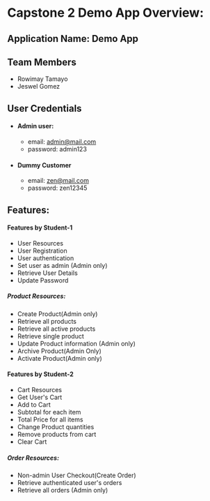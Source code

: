 
# Capstone 2 Demo App Overview:




## Application Name: Demo App
## Team Members

- Rowimay Tamayo
- Jeswel Gomez


## User Credentials

- #### Admin user:

  - email: admin@mail.com
  - password: admin123

- #### Dummy Customer

  - email: zen@mail.com
  - password: zen12345
  
## Features:
#### Features by Student-1

- User Resources
- User Registration
- User authentication
- Set user as admin (Admin only)
- Retrieve User Details
- Update Password

##### Product Resources:

- Create Product(Admin only)
- Retrieve all products
- Retrieve all active products
- Retrieve single product
- Update Product information (Admin only)
- Archive Product(Admin Only)
- Activate Product(Admin only)

#### Features by Student-2

- Cart Resources
- Get User's Cart
- Add to Cart
- Subtotal for each item
- Total Price for all items
- Change Product quantities
- Remove products from cart
- Clear Cart

##### Order Resources:

- Non-admin User Checkout(Create Order)
- Retrieve authenticated user's orders
- Retrieve all orders (Admin only)